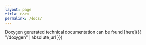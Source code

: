 ```yaml
---
layout: page
title: Docs
permalink: /docs/
---
```

Doxygen generated technical documentation can be found
[here]({{ "/doxygen" | absolute_url }})

